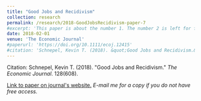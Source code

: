 ```yaml
---
title: "Good Jobs and Recidivism"
collection: research
permalink: /research/2018-GoodJobsRecidivism-paper-7
#excerpt: 'This paper is about the number 1. The number 2 is left for future work.'
date: 2018-02-01
venue: 'The Economic Journal'
#paperurl: 'https://doi.org/10.1111/ecoj.12415'
#citation: 'Schnepel, Kevin T. (2018). &quot;Good Jobs and Recidivism.&quot; <i>The Economic Journal</i>. 128(608).'
---
```


Citation: Schnepel, Kevin T. (2018). &quot;Good Jobs and Recidivism.&quot; <i>The Economic Journal</i>. 128(608).

[Link to paper on journal's website.](https://doi.org/10.1111/ecoj.12415) *E-mail me for a copy if you do not have free access.*
